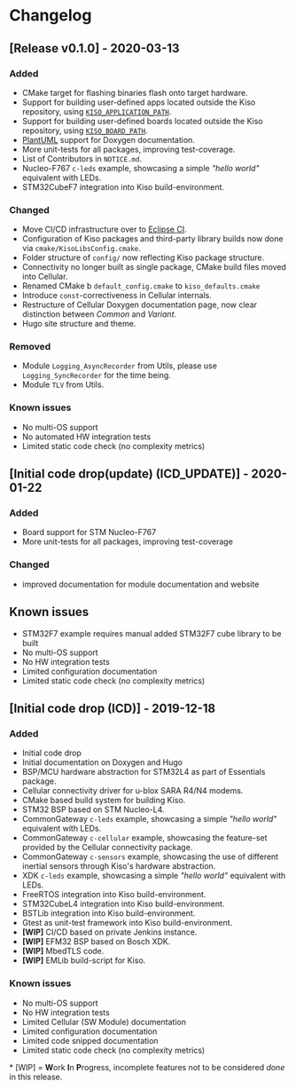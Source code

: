 # Changelog

## [Release v0.1.0] - 2020-03-13

### Added

* CMake target for flashing binaries flash onto target hardware.
* Support for building user-defined apps located outside the Kiso repository, using [`KISO_APPLICATION_PATH`](http://kiso.rempler.de:1313/3.-user-guide/advanced_guide.html#building-a-custom-application).
* Support for building user-defined boards located outside the Kiso repository, using [`KISO_BOARD_PATH`](http://kiso.rempler.de:1313/3.-user-guide/advanced_guide.html#building-a-custom-board).
* [PlantUML](https://plantuml.com/de/) support for Doxygen documentation.
* More unit-tests for all packages, improving test-coverage.
* List of Contributors in `NOTICE.md`.
* Nucleo-F767 `c-leds` example, showcasing a simple *"hello world"* equivalent with LEDs.
* STM32CubeF7 integration into Kiso build-environment.

### Changed

* Move CI/CD infrastructure over to [Eclipse CI](https://ci.eclipse.org/kiso/).
* Configuration of Kiso packages and third-party library builds now done via `cmake/KisoLibsConfig.cmake`.
* Folder structure of `config/` now reflecting Kiso package structure.
* Connectivity no longer built as single package, CMake build files moved into Cellular.
* Renamed CMake b `default_config.cmake` to `kiso_defaults.cmake`
* Introduce `const`-correctiveness in Cellular internals.
* Restructure of Cellular Doxygen documentation page, now clear distinction between *Common* and *Variant*.
* Hugo site structure and theme.

### Removed

* Module `Logging_AsyncRecorder` from Utils, please use `Logging_SyncRecorder` for the time being.
* Module `TLV` from Utils.

### Known issues  
  * No multi-OS support
  * No automated HW integration tests  
  * Limited static code check (no complexity metrics)


## [Initial code drop(update) (ICD_UPDATE)] - 2020-01-22

### Added
* Board support for STM Nucleo-F767
* More unit-tests for all packages, improving test-coverage


### Changed 
* improved documentation for module documentation and website

## Known issues 
  * STM32F7 example requires manual added STM32F7 cube library to be built
  * No multi-OS support
  * No HW integration tests
  * Limited configuration documentation  
  * Limited static code check (no complexity metrics)



## [Initial code drop (ICD)] - 2019-12-18

### Added

* Initial code drop
* Initial documentation on Doxygen and Hugo
* BSP/MCU hardware abstraction for STM32L4 as part of Essentials package.
* Cellular connectivity driver for u-blox SARA R4/N4 modems.
* CMake based build system for building Kiso.
* STM32 BSP based on STM Nucleo-L4.
* CommonGateway `c-leds` example, showcasing a simple *"hello world"* equivalent with LEDs.
* CommonGateway `c-cellular` example, showcasing the feature-set provided by the Cellular connectivity package.
* CommonGateway `c-sensors` example, showcasing the use of different inertial sensors through Kiso's hardware abstraction.
* XDK `c-leds` example, showcasing a simple *"hello world"* equivalent with LEDs.
* FreeRTOS integration into Kiso build-environment.
* STM32CubeL4 integration into Kiso build-environment.
* BSTLib integration into Kiso build-environment.
* Gtest as unit-test framework into Kiso build-environment.
* **\[WIP\]** CI/CD based on private Jenkins instance.
* **\[WIP\]** EFM32 BSP based on Bosch XDK.
* **\[WIP\]** MbedTLS code.
* **\[WIP\]** EMLib build-script for Kiso.

### Known issues 
  * No multi-OS support
  * No HW integration tests
  * Limited Cellular (SW Module) documentation
  * Limited configuration documentation
  * Limited code snipped documentation
  * Limited static code check (no complexity metrics)


\* \[WIP\] = **W**ork **I**n **P**rogress, incomplete features not to be considered *done* in this release.
